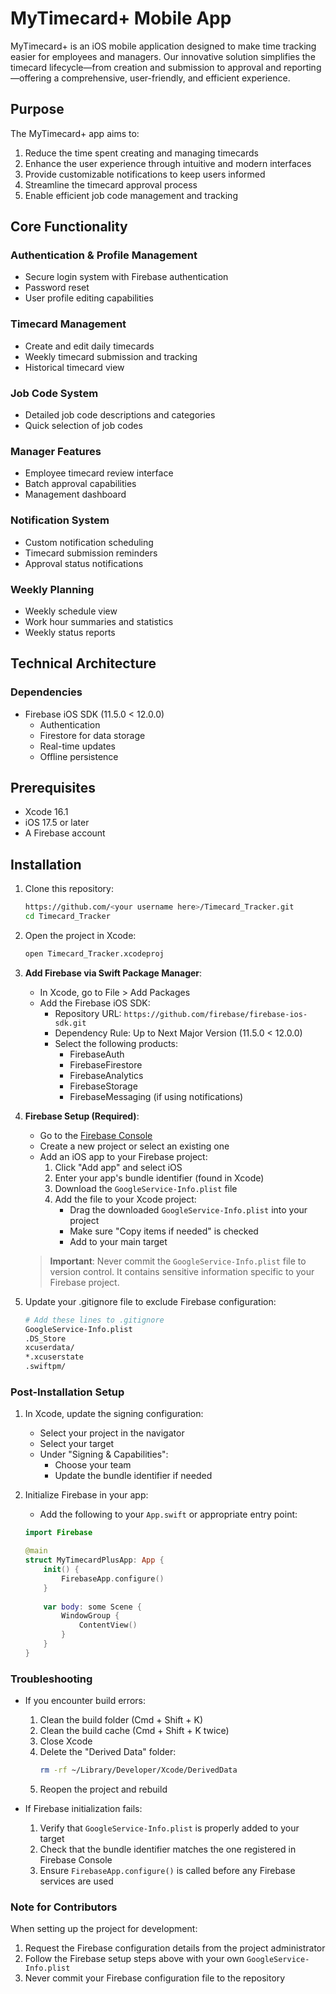# MyTimecard+ Mobile App

MyTimecard+ is an iOS mobile application designed to make time tracking easier for employees and managers. Our innovative solution simplifies the timecard lifecycle—from creation and submission to approval and reporting—offering a comprehensive, user-friendly, and efficient experience.

## Purpose
The MyTimecard+ app aims to:
1. Reduce the time spent creating and managing timecards
2. Enhance the user experience through intuitive and modern interfaces
3. Provide customizable notifications to keep users informed
4. Streamline the timecard approval process
5. Enable efficient job code management and tracking

## Core Functionality

### Authentication & Profile Management
- Secure login system with Firebase authentication
- Password reset
- User profile editing capabilities

### Timecard Management
- Create and edit daily timecards
- Weekly timecard submission and tracking
- Historical timecard view

### Job Code System
- Detailed job code descriptions and categories
- Quick selection of job codes

### Manager Features
- Employee timecard review interface
- Batch approval capabilities
- Management dashboard

### Notification System
- Custom notification scheduling
- Timecard submission reminders
- Approval status notifications

### Weekly Planning
- Weekly schedule view
- Work hour summaries and statistics
- Weekly status reports

## Technical Architecture

### Dependencies
- Firebase iOS SDK (11.5.0 < 12.0.0)
  - Authentication
  - Firestore for data storage
  - Real-time updates
  - Offline persistence

## Prerequisites
- Xcode 16.1
- iOS 17.5 or later
- A Firebase account

## Installation

1. Clone this repository:
   ```bash
   https://github.com/<your username here>/Timecard_Tracker.git
   cd Timecard_Tracker
   ```

2. Open the project in Xcode:
   ```bash
   open Timecard_Tracker.xcodeproj
   ```

3. **Add Firebase via Swift Package Manager**:
   - In Xcode, go to File > Add Packages
   - Add the Firebase iOS SDK:
     - Repository URL: `https://github.com/firebase/firebase-ios-sdk.git`
     - Dependency Rule: Up to Next Major Version (11.5.0 < 12.0.0)
     - Select the following products:
       - FirebaseAuth
       - FirebaseFirestore
       - FirebaseAnalytics
       - FirebaseStorage
       - FirebaseMessaging (if using notifications)

4. **Firebase Setup (Required)**:
   - Go to the [Firebase Console](https://console.firebase.google.com/)
   - Create a new project or select an existing one
   - Add an iOS app to your Firebase project:
     1. Click "Add app" and select iOS
     2. Enter your app's bundle identifier (found in Xcode)
     3. Download the `GoogleService-Info.plist` file
     4. Add the file to your Xcode project:
        - Drag the downloaded `GoogleService-Info.plist` into your project
        - Make sure "Copy items if needed" is checked
        - Add to your main target
   
   > **Important**: Never commit the `GoogleService-Info.plist` file to version control. It contains sensitive information specific to your Firebase project.

5. Update your .gitignore file to exclude Firebase configuration:
   ```bash
   # Add these lines to .gitignore
   GoogleService-Info.plist
   .DS_Store
   xcuserdata/
   *.xcuserstate
   .swiftpm/
   ```

### Post-Installation Setup

1. In Xcode, update the signing configuration:
   - Select your project in the navigator
   - Select your target
   - Under "Signing & Capabilities":
     - Choose your team
     - Update the bundle identifier if needed

2. Initialize Firebase in your app:
   - Add the following to your `App.swift` or appropriate entry point:
   ```swift
   import Firebase
   
   @main
   struct MyTimecardPlusApp: App {
       init() {
           FirebaseApp.configure()
       }
       
       var body: some Scene {
           WindowGroup {
               ContentView()
           }
       }
   }
   ```

### Troubleshooting

- If you encounter build errors:
  1. Clean the build folder (Cmd + Shift + K)
  2. Clean the build cache (Cmd + Shift + K twice)
  3. Close Xcode
  4. Delete the "Derived Data" folder:
     ```bash
     rm -rf ~/Library/Developer/Xcode/DerivedData
     ```
  5. Reopen the project and rebuild

- If Firebase initialization fails:
  1. Verify that `GoogleService-Info.plist` is properly added to your target
  2. Check that the bundle identifier matches the one registered in Firebase Console
  3. Ensure `FirebaseApp.configure()` is called before any Firebase services are used

### Note for Contributors
When setting up the project for development:
1. Request the Firebase configuration details from the project administrator
2. Follow the Firebase setup steps above with your own `GoogleService-Info.plist`
3. Never commit your Firebase configuration file to the repository
